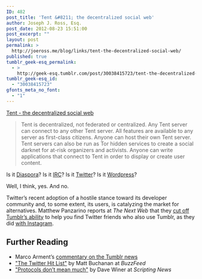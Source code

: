 ```yaml
---
ID: 482
post_title: 'Tent &#8211; the decentralized social web'
author: Joseph J. Ross, Esq.
post_date: 2012-08-23 15:51:00
post_excerpt: ""
layout: post
permalink: >
  http://joeross.me/blog/links/tent-the-decentralized-social-web/
published: true
tumblr_geek-esq_permalink:
  - >
    http://geek-esq.tumblr.com/post/30038415723/tent-the-decentralized-social-web
tumblr_geek-esq_id:
  - "30038415723"
gfonts_meta_no_font:
  - "1"
---
```

<a href='http://tent.io/blog/introducing-tent'>Tent - the decentralized social web</a><div class="link_description"><blockquote>Tent is decentralized, not federated or centralized. Any Tent server can connect to any other Tent server. All features are available to any server as first-class citizens. Anyone can host their own Tent server. Tent servers can also be run as Tor hidden services to create a social darknet for at-risk organizers and activists. Anyone can write applications that connect to Tent in order to display or create user content.</blockquote>

<p>Is it <a href="https://joindiaspora.com/" target="_blank">Diaspora</a>? Is it <a href="https://en.wikipedia.org/wiki/Internet_Relay_Chat" target="_blank">IRC</a>? Is it <a href="http://twitter.com" target="_blank">Twitter</a>? Is it <a href="http://www.wordpress.org" target="_blank">Wordpress</a>?</p>

<p>Well, I think, yes. And no.</p>

<p><!-- more --></p>

<p>Twitter&#8217;s recent adoption of a hostile stance toward its developer community and, to some extent, its users, is catalyzing the market for alternatives. Matthew Panzarino reports at <em>The Next Web</em> that they <a href="http://thenextweb.com/twitter/2012/08/22/tumblr-becomes-next-property-instagram-twitter-friend-finding-privileges-revoked/" target="_blank">cut off Tumblr&#8217;s ability</a> to help you find Twitter friends who also use Tumblr, as they did <a href="http://thenextweb.com/insider/2012/07/26/unable-to-find-friends-on-instagram-twitter-just-revoked-the-apps-api-access/" target="_blank">with Instagram</a>.</p>

<h2>Further Reading</h2>

<ul><li>Marco Arment&#8217;s <a href="http://www.marco.org/2012/08/22/twitter-cuts-off-tumblr-friend-finding" target="_blank">commentary on the Tumblr news</a></li>
    <li><a href="http://www.buzzfeed.com/mattbuchanan/the-twitter-hit-list" target="_blank">"The Twitter Hit List"</a> by Matt Buchanan at <em>BuzzFeed</em></li>
    <li><a href="http://scripting.com/stories/2012/08/22/protocolsDontMeanMuch.html" target="_blank">"Protocols don&#8217;t mean much"</a> by Dave Winer at <em>Scripting News</em></li></ul></div>
